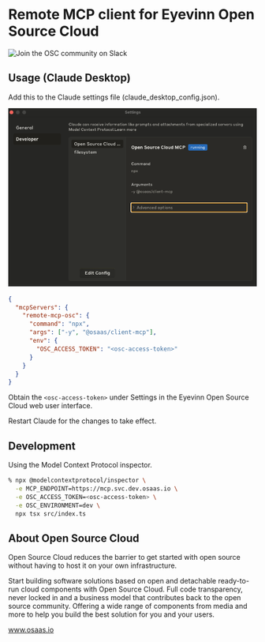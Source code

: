 # Remote MCP client for Eyevinn Open Source Cloud

![Join the OSC community on Slack](https://slack.osaas.io/badge.svg)

## Usage (Claude Desktop)

Add this to the Claude settings file (claude_desktop_config.json).

![claude desktop settings](claude_settings.png)
```json
{
  "mcpServers": {
    "remote-mcp-osc": {
      "command": "npx",
      "args": ["-y", "@osaas/client-mcp"],
      "env": {
        "OSC_ACCESS_TOKEN": "<osc-access-token>"
      }
    }
  }
}
```

Obtain the `<osc-access-token>` under Settings in the Eyevinn Open Source Cloud web user interface.

Restart Claude for the changes to take effect.

## Development

Using the Model Context Protocol inspector.

```bash
% npx @modelcontextprotocol/inspector \
  -e MCP_ENDPOINT=https://mcp.svc.dev.osaas.io \
  -e OSC_ACCESS_TOKEN=<osc-access-token> \
  -e OSC_ENVIRONMENT=dev \
  npx tsx src/index.ts
```

## About Open Source Cloud

Open Source Cloud reduces the barrier to get started with open source without having to host it on your own infrastructure.

Start building software solutions based on open and detachable ready-to-run cloud components with Open Source Cloud. Full code transparency, never locked in and a business model that contributes back to the open source community. Offering a wide range of components from media and more to help you build the best solution for you and your users.

www.osaas.io

